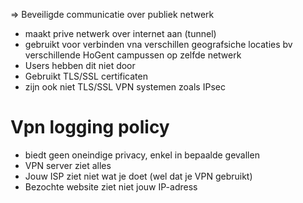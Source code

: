=> Beveiligde communicatie over publiek netwerk

- maakt prive netwerk over internet aan (tunnel)
- gebruikt voor verbinden vna verschillen geografsiche locaties
bv verschillende HoGent campussen op zelfde netwerk
- Users hebben dit niet door
- Gebruikt TLS/SSL certificaten
- zijn ook niet TLS/SSL VPN systemen zoals IPsec

# Vpn logging policy
- biedt geen oneindige privacy, enkel in bepaalde gevallen
- VPN server ziet alles
- Jouw ISP ziet niet wat je doet (wel dat je VPN gebruikt)
- Bezochte website ziet niet jouw IP-adress
